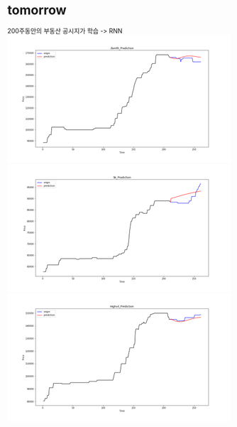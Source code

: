 # tomorrow

200주동안의 부동산 공시지가 학습 -> RNN  
![image](Zenith.png)
![image](Sk.png)
![image](Highvil.png)
